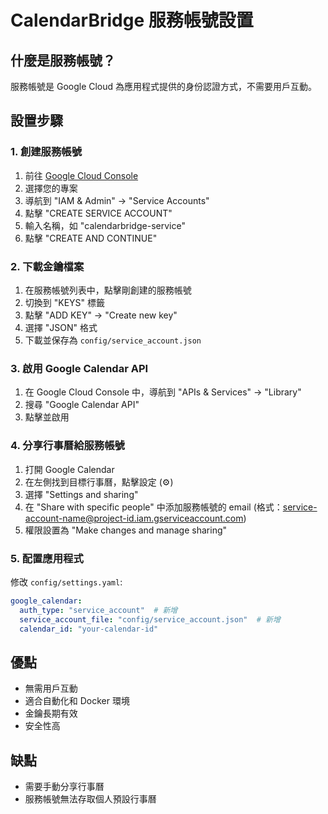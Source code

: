 # CalendarBridge 服務帳號設置

## 什麼是服務帳號？
服務帳號是 Google Cloud 為應用程式提供的身份認證方式，不需要用戶互動。

## 設置步驟

### 1. 創建服務帳號
1. 前往 [Google Cloud Console](https://console.cloud.google.com/)
2. 選擇您的專案
3. 導航到 "IAM & Admin" → "Service Accounts"
4. 點擊 "CREATE SERVICE ACCOUNT"
5. 輸入名稱，如 "calendarbridge-service"
6. 點擊 "CREATE AND CONTINUE"

### 2. 下載金鑰檔案
1. 在服務帳號列表中，點擊剛創建的服務帳號
2. 切換到 "KEYS" 標籤
3. 點擊 "ADD KEY" → "Create new key"
4. 選擇 "JSON" 格式
5. 下載並保存為 `config/service_account.json`

### 3. 啟用 Google Calendar API
1. 在 Google Cloud Console 中，導航到 "APIs & Services" → "Library"
2. 搜尋 "Google Calendar API"
3. 點擊並啟用

### 4. 分享行事曆給服務帳號
1. 打開 Google Calendar
2. 在左側找到目標行事曆，點擊設定 (⚙️)
3. 選擇 "Settings and sharing"
4. 在 "Share with specific people" 中添加服務帳號的 email
   (格式：service-account-name@project-id.iam.gserviceaccount.com)
5. 權限設置為 "Make changes and manage sharing"

### 5. 配置應用程式
修改 `config/settings.yaml`:
```yaml
google_calendar:
  auth_type: "service_account"  # 新增
  service_account_file: "config/service_account.json"  # 新增
  calendar_id: "your-calendar-id"
```

## 優點
- 無需用戶互動
- 適合自動化和 Docker 環境
- 金鑰長期有效
- 安全性高

## 缺點
- 需要手動分享行事曆
- 服務帳號無法存取個人預設行事曆